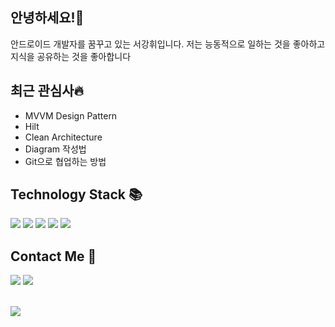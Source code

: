 ## 안녕하세요!👋

안드로이드 개발자를 꿈꾸고 있는 서강휘입니다. 저는 능동적으로 일하는 것을 좋아하고 지식을 공유하는 것을 좋아합니다

## 최근 관심사🔥
- MVVM Design Pattern
- Hilt
- Clean Architecture
- Diagram 작성법 
- Git으로 협업하는 방법 

## Technology Stack 📚   
<span><img src="https://img.shields.io/badge/JAVA-007396?style=flat-square&logo=Java&logoColor=white"/></span>
<span><img src="https://img.shields.io/badge/Kotlin-0095D5?style=flat-square&logo=Kotlin&logoColor=white"/></span>
<span><img src="https://img.shields.io/badge/C-A8B9CC?style=flat-square&logo=C&logoColor=white"/></span>
<span><img src="https://img.shields.io/badge/C Sharp-239120?style=flat-square&logo=C#&logoColor=white"/></span>
<span><img src="https://img.shields.io/badge/Python-3776AB?style=flat-square&logo=Python&logoColor=white"/></span>

## Contact Me 📧
<span><a href="mailto:skh08188@gmail.com"><img src="https://img.shields.io/badge/Gmail-EA4335?style=flat-square&logo=Gmail&logoColor=white"/></a></span>
<span><a href="mailto:naver@naver.com"><img src="https://img.shields.io/badge/Naver-03C75A?style=flat-square&logo=Naver&logoColor=white"/></a></span>

<br><img src="https://github-readme-stats.vercel.app/api?username=tjrkdgnl&count_private=true)"/></br>


